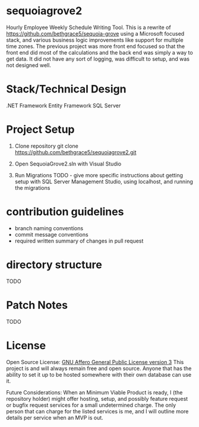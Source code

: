 # sequoiagrove2
Hourly Employee Weekly Schedule Writing Tool. This is a rewrite of https://github.com/bethgrace5/sequoia-grove using a Microsoft focused stack, and various business logic improvements like support for multiple time zones. The previous project was more front end focused so that the front end did most of the calculations and the back end was simply a way to get data. It did not have any sort of logging, was difficult to setup, and was not designed well.

# Stack/Technical Design
.NET Framework
Entity Framework
SQL Server

# Project Setup
1. Clone repository
git clone https://github.com/bethgrace5/sequoiagrove2.git

2. Open SequoiaGrove2.sln with Visual Studio

3. Run Migrations
TODO - give more specific instructions about getting setup with SQL Server Management Studio, using localhost, and running the migrations

# contribution guidelines
- branch naming conventions
- commit message conventions
- required written summary of changes in pull request

# directory structure
TODO

# Patch Notes
TODO

# License
Open Source License: [GNU Affero General Public License version 3](https://opensource.org/licenses/AGPL-3.0)
This project is and will always remain free and open source. Anyone that has the ability to set it up to be hosted somewhere with their own database can use it.

Future Considerations:
When an Minimum Viable Product is ready, I (the repository holder) might offer hosting, setup, and possibly feature request or bugfix request services for a small undetermined charge. The only person that can charge for the listed services is me, and I will outline more details per service when an MVP is out.

